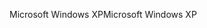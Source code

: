 <span data-ttu-id="5d496-101">Microsoft Windows XP</span><span class="sxs-lookup"><span data-stu-id="5d496-101">Microsoft Windows XP</span></span>